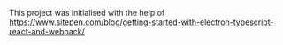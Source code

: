 This project was initialised with the help of https://www.sitepen.com/blog/getting-started-with-electron-typescript-react-and-webpack/
